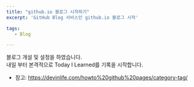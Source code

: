 ```yaml
---
title: "github.io 블로그 시작하기"
excerpt: 'GitHub Blog 서비스인 github.io 블로그 시작'

tags:
   - Blog

---
```


블로그 개설 및 설정을 하였습니다.<br />
내일 부터 본격적으로 Today I Learned를 기록을 시작합니다.

* 참고: <https://devinlife.com/howto%20github%20pages/category-tag/>